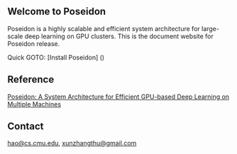 ## Welcome to Poseidon

Poseidon is a highly scalable and efficient system architecture for large-scale deep learning on GPU clusters. This is the document website for Poseidon release.

Quick GOTO:
[Install Poseidon]
()

## Reference
      
[Poseidon: A System Architecture for Efficient GPU-based Deep Learning on Multiple Machines](https://arxiv.org/pdf/1512.06216v1.pdf)

## Contact
[hao@cs.cmu.edu](mailto:hao@cs.cmu.edu), [xunzhangthu@gmail.com](mailto:xunzhangthu@gmail.com)
